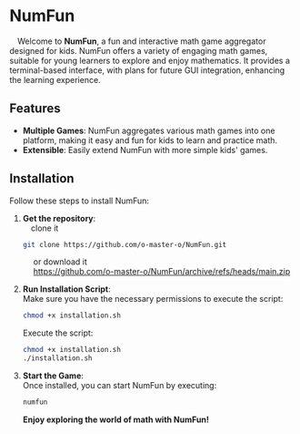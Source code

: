 # NumFun

&ensp;&ensp;Welcome to **NumFun**, a fun and interactive math game aggregator designed for kids. NumFun offers a variety of engaging math games, suitable for young learners to explore and enjoy mathematics. It provides a terminal-based interface, with plans for future GUI integration, enhancing the learning experience.

## Features

- **Multiple Games**: NumFun aggregates various math games into one platform, making it easy and fun for kids to learn and practice math.
- **Extensible**: Easily extend NumFun with more simple kids' games.

## Installation

Follow these steps to install NumFun:

1. **Get the repository**:  
&ensp;&ensp;clone it

   ```bash
   git clone https://github.com/o-master-o/NumFun.git
   ```  
&ensp;&ensp;&ensp;&ensp;&ensp;&ensp;or download it   
&ensp;&ensp;&ensp;&ensp;&ensp;&ensp;https://github.com/o-master-o/NumFun/archive/refs/heads/main.zip  

2. **Run Installation Script**:  
   Make sure you have the necessary permissions to execute the script:
   ```bash
   chmod +x installation.sh
   ```  
   Execute the script:  
   ```bash
   chmod +x installation.sh
   ./installation.sh
   ```
3. **Start the Game**:  
Once installed, you can start NumFun by executing:
   ```bash
   numfun
   ```  
   
   **Enjoy exploring the world of math with NumFun!**


